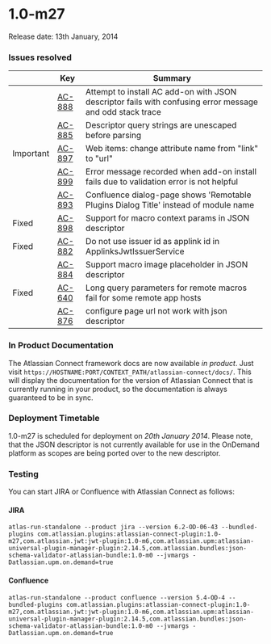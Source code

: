 # 1.0-m27

Release date: 13th January, 2014

### Issues resolved

<table class="aui issue-table">
    <thead>
        <tr>
            <th></th>
            <th class='key'>Key</th>
            <th>Summary</th>
        </tr>
    </thead>
    <tbody>
        <tr>
            <td></td>
            <td><a href="https://ecosystem.atlassian.net/browse/AC-888">AC-888</a></td>
            <td>Attempt to install AC add-on with JSON descriptor fails with confusing error message and odd stack trace</td>
        </tr>
        <tr>
            <td></td>
            <td><a href="https://ecosystem.atlassian.net/browse/AC-885">AC-885</a></td>
            <td>Descriptor query strings are unescaped before parsing</td>
        </tr>
        <tr>
            <td><span class="aui-icon aui-icon-small aui-icon-warning">Important</span></td>
            <td><a href="https://ecosystem.atlassian.net/browse/AC-897">AC-897</a></td>
            <td>Web items: change attribute name from "link" to "url"</td>
        </tr>
        <tr>
            <td></td>
            <td><a href="https://ecosystem.atlassian.net/browse/AC-899">AC-899</a></td>
            <td>Error message recorded when add-on install fails due to validation error is not helpful</td>
        </tr>
        <tr>
            <td></td>
            <td><a href="https://ecosystem.atlassian.net/browse/AC-893">AC-893</a></td>
            <td>Confluence dialog-page shows 'Remotable Plugins Dialog Title' instead of module name</td>
        </tr>
        <tr>
            <td><span class="aui-icon aui-icon-small aui-icon-success">Fixed</span></td>
            <td><a href="https://ecosystem.atlassian.net/browse/AC-898">AC-898</a></td>
            <td>Support for macro context params in JSON descriptor</td>
        </tr>
        <tr>
            <td><span class="aui-icon aui-icon-small aui-icon-success">Fixed</span></td>
            <td><a href="https://ecosystem.atlassian.net/browse/AC-882">AC-882</a></td>
            <td>Do not use issuer id as applink id in ApplinksJwtIssuerService</td>
        </tr>
        <tr>
            <td></td>
            <td><a href="https://ecosystem.atlassian.net/browse/AC-884">AC-884</a></td>
            <td>Support macro image placeholder in JSON descriptor</td>
        </tr>
        <tr>
            <td><span class="aui-icon aui-icon-small aui-icon-success">Fixed</span></td>
            <td><a href="https://ecosystem.atlassian.net/browse/AC-640">AC-640</a></td>
            <td>Long query parameters for remote macros fail for some remote app hosts</td>
        </tr>
        <tr>
            <td></td>
            <td><a href="https://ecosystem.atlassian.net/browse/AC-876">AC-876</a></td>
            <td>configure page url not work with json descriptor</td>
        </tr>
    </tbody>
</table>

### In Product Documentation

The Atlassian Connect framework docs are now available _in product_. Just visit
`https://HOSTNAME:PORT/CONTEXT_PATH/atlassian-connect/docs/`. This will display the documentation for the version of
Atlassian Connect that is currently running in your product, so the documentation is always guaranteed to be in sync.

### Deployment Timetable

1.0-m27 is scheduled for deployment on _20th January 2014_. Please note, that the JSON descriptor is not currently available
for use in the OnDemand platform as scopes are being ported over to the new descriptor.

### Testing

You can start JIRA or Confluence with Atlassian Connect as follows:

#### JIRA
<pre><code data-lang="text">atlas-run-standalone --product jira --version 6.2-OD-06-43 --bundled-plugins com.atlassian.plugins:atlassian-connect-plugin:1.0-m27,com.atlassian.jwt:jwt-plugin:1.0-m6,com.atlassian.upm:atlassian-universal-plugin-manager-plugin:2.14.5,com.atlassian.bundles:json-schema-validator-atlassian-bundle:1.0-m0 --jvmargs -Datlassian.upm.on.demand=true</code></pre>

#### Confluence
<pre><code data-lang="text">atlas-run-standalone --product confluence --version 5.4-OD-4 --bundled-plugins com.atlassian.plugins:atlassian-connect-plugin:1.0-m27,com.atlassian.jwt:jwt-plugin:1.0-m6,com.atlassian.upm:atlassian-universal-plugin-manager-plugin:2.14.5,com.atlassian.bundles:json-schema-validator-atlassian-bundle:1.0-m0 --jvmargs -Datlassian.upm.on.demand=true</code></pre>
